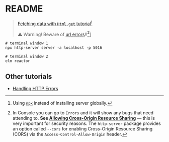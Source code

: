 # README

> [Fetching data with `Html.get` tutorial](https://elmprogramming.com/fetching-data-using-get.html)[^1]
>
> ⚠️ Warning! Beware of [url errors](http://tinyurl.com/beginning-elm-origin-200-error)!![^2]]

```terminal
# terminal window 1
npx http-server server -a localhost -p 5016

# terminal window 2
elm reactor
```

## Other tutorials

- [Handling HTTP Errors](https://elmprogramming.com/fetching-data-using-get#handling-http-errors)


[^1]: Using [`npx`](https://stackoverflow.com/a/52018825) instead of installing server globally.


[^2]: In Console you can go to `Errors` and it will show any bugs that need attending to. **See [Allowing Cross-Origin Resource Sharing](https://elmprogramming.com/fetching-data-using-get.html#allowing-cross-origin-resource-sharing)** — this is very important for security reasons. The `http-server` package provides an option called `--cors` for enabling Cross-Origin Resource Sharing (CORS) via the `Access-Control-Allow-Origin` header.
